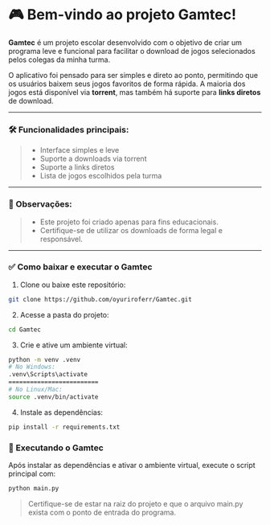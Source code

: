
# 🎮 Bem-vindo ao projeto **Gamtec**!

**Gamtec** é um projeto escolar desenvolvido com o objetivo de criar um programa leve e funcional para facilitar o download de jogos selecionados pelos colegas da minha turma.

O aplicativo foi pensado para ser simples e direto ao ponto, permitindo que os usuários baixem seus jogos favoritos de forma rápida. A maioria dos jogos está disponível via **torrent**, mas também há suporte para **links diretos** de download.

---

### 🛠️ Funcionalidades principais:
> - Interface simples e leve  
> - Suporte a downloads via torrent  
> - Suporte a links diretos  
> - Lista de jogos escolhidos pela turma  

---

### 📌 Observações:
> - Este projeto foi criado apenas para fins educacionais.  
> - Certifique-se de utilizar os downloads de forma legal e responsável.

---

### ✅ Como baixar e executar o Gamtec

1. Clone ou baixe este repositório:

```bash
git clone https://github.com/oyuriroferr/Gamtec.git
```

2. Acesse a pasta do projeto:

```bash
cd Gamtec 
```

3. Crie e ative um ambiente virtual:

```bash
python -m venv .venv
# No Windows:
.venv\Scripts\activate
=========================
# No Linux/Mac:
source .venv/bin/activate
```

4. Instale as dependências:
```bash
pip install -r requirements.txt
```

### 🚀 Executando o Gamtec
Após instalar as dependências e ativar o ambiente virtual, execute o script principal com:

```bash
python main.py
```

>  Certifique-se de estar na raiz do projeto e que o arquivo main.py exista com o ponto de entrada do programa.